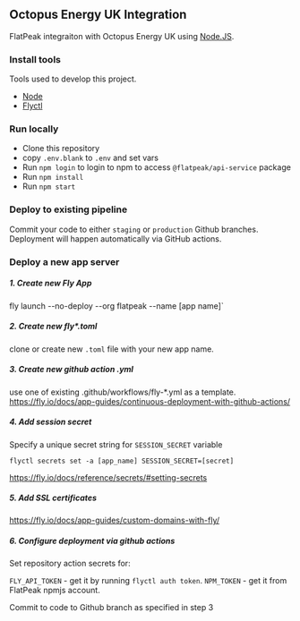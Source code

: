 ## Octopus Energy UK Integration

FlatPeak integraiton with Octopus Energy UK using [Node.JS](<https://nodejs.dev/>).

### Install tools

Tools used to develop this project.

- [Node](https://nodejs.dev)
- [Flyctl](https://fly.io/docs/flyctl/installing/)


### Run locally

- Clone this repository
- copy `.env.blank` to `.env` and set vars
- Run `npm login` to login to npm to access `@flatpeak/api-service` package
- Run `npm install`
- Run `npm start`

### Deploy to existing pipeline

Commit your code to either `staging` or `production` Github branches. Deployment will happen automatically via GitHub actions.


### Deploy a new app server

##### 1. Create new Fly App
fly launch --no-deploy --org flatpeak --name [app name]`

##### 2. Create new fly*.toml
clone or create new `.toml` file with your new app name.

##### 3. Create new github action .yml
use one of existing .github/workflows/fly-*.yml as a template.
<https://fly.io/docs/app-guides/continuous-deployment-with-github-actions/>


##### 4. Add session secret
Specify a unique secret string for `SESSION_SECRET` variable

`flyctl secrets set -a [app_name] SESSION_SECRET=[secret]`

<https://fly.io/docs/reference/secrets/#setting-secrets>


##### 5. Add SSL certificates
<https://fly.io/docs/app-guides/custom-domains-with-fly/>

##### 6. Configure deployment via github actions

Set repository action secrets for:

`FLY_API_TOKEN` - get it by running `flyctl auth token`.
`NPM_TOKEN` - get it from FlatPeak npmjs account.

Commit to code to Github branch as specified in step 3
